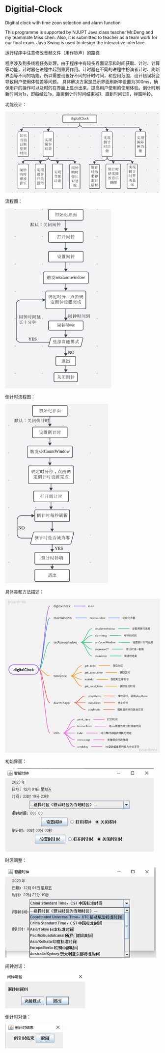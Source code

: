 # Digitial-Clock
Digitial clock with time zoon selection and alarm function

This programme is supported by NJUPT Java class teacher Mr.Deng and my teammate Miss.chen.
Also, it is submitted to teacher as a team work for our final exam.
Java Swing is used to design the interactive interface.

运行程序中注意修改音频文件（用作铃声）的路径

程序涉及到多线程任务处理，由于程序中有较多界面显示和时间获取、计时、计算等功能，计时器在进程中起到重要作用。计时器在不同的进程中扮演者计时、刷新界面等不同的功能，所以需要设置好不同的计时时间，和应用范围，设计错误将会导致用户使用体验差等问题。
具体解决方案是显示界面刷新率设置为300ms，确保用户的操作可以及时的在界面上显示出来，提高用户使用的使用体验。倒计时刷新时间为1s，即每经过1s，距离倒计时时间结束减1，直到时间归0，弹窗响铃。

功能设计：

![image](https://github.com/Zh-Qr/Digitial-Clock/blob/main/%E5%8A%9F%E8%83%BD%E8%AE%BE%E8%AE%A1.png)

流程图：

![image](https://github.com/Zh-Qr/Digitial-Clock/blob/main/%E6%B5%81%E7%A8%8B%E5%9B%BE.png)

倒计时流程图：

![image](https://github.com/Zh-Qr/Digitial-Clock/blob/main/%E5%80%92%E8%AE%A1%E6%97%B6%E6%B5%81%E7%A8%8B%E5%9B%BE.png)

具体类和方法描述：

![image](https://github.com/Zh-Qr/Digitial-Clock/blob/main/%E5%85%B7%E4%BD%93%E7%B1%BB%E5%92%8C%E6%96%B9%E6%B3%95%E6%8F%8F%E8%BF%B0.png)

初始界面：

![image](https://github.com/Zh-Qr/Digitial-Clock/blob/main/%E5%88%9D%E5%A7%8B%E7%95%8C%E9%9D%A2.png)

时区调整：

![image](https://github.com/Zh-Qr/Digitial-Clock/blob/main/%E6%97%B6%E5%8C%BA%E8%B0%83%E6%95%B4.png)

闹钟对话：

![image](https://github.com/Zh-Qr/Digitial-Clock/blob/main/%E9%97%B9%E9%92%9F%E5%AF%B9%E8%AF%9D.png)

倒计时对话：

![image](https://github.com/Zh-Qr/Digitial-Clock/blob/main/%E5%80%92%E8%AE%A1%E6%97%B6%E5%AF%B9%E8%AF%9D.png)
